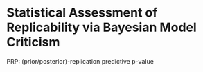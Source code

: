 # Statistical Assessment of Replicability via Bayesian Model Criticism

PRP: (prior/posterior)-replication predictive p-value
